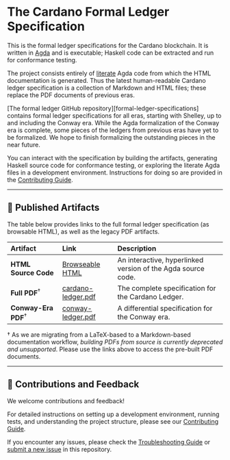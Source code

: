 # The Cardano Formal Ledger Specification

This is the formal ledger specifications for the Cardano blockchain.
It is written in [Agda](https://wiki.portal.chalmers.se/agda/pmwiki.php) and
is executable; Haskell code can be extracted and run for conformance testing.

The project consists entirely of [literate][] Agda code from which the HTML
documentation is generated.  Thus the latest human-readable Cardano ledger
specification is a collection of Markdown and HTML files; these replace the
PDF documents of previous eras.

[The formal ledger GitHub repository][formal-ledger-specifications] contains formal
ledger specifications for all eras, starting with Shelley, up to and including the Conway era.
While the Agda formalization of the Conway era is complete, some pieces of the
ledgers from previous eras have yet to be formalized.  We hope to finish formalizing
the outstanding pieces in the near future.

You can interact with the specification by building the artifacts,
generating Haskell source code for conformance testing, or exploring the literate
Agda files in a development environment.  Instructions for doing so are provided in
the [Contributing Guide][].

---

## 📜 **Published Artifacts**

The table below provides links to the full formal ledger specification (as browsable HTML), as well as the legacy PDF artifacts.

| Artifact | Link | Description |
| :---- | :---- | :---- |
| **HTML Source Code** | [Browseable HTML](https://IntersectMBO.github.io/formal-ledger-specifications/site) | An interactive, hyperlinked version of the Agda source code. |
| **Full PDF**<sup>†</sup> | [cardano-ledger.pdf](https://IntersectMBO.github.io/formal-ledger-specifications/cardano-ledger.pdf) | The complete specification for the Cardano Ledger. |
| **Conway-Era PDF**<sup>†</sup> | [conway-ledger.pdf](https://IntersectMBO.github.io/formal-ledger-specifications/conway-ledger.pdf) | A differential specification for the Conway era. |

† As we are migrating from a LaTeX-based to a Markdown-based documentation workflow,
*building PDFs from source is currently deprecated and unsupported*.  Please use the
links above to access the pre-built PDF documents.

---

## 🤝 **Contributions and Feedback**

We welcome contributions and feedback!

For detailed instructions on setting up a development environment, running tests, and
understanding the project structure, please see our [Contributing Guide][].

If you encounter any issues, please check the [Troubleshooting Guide][] or [submit a new issue][] in this repository.



[Troubleshooting Guide]: https://github.com/IntersectMBO/formal-ledger-specifications/blob/master/TROUBLESHOOTING.md
[submit a new issue]: https://github.com/IntersectMBO/formal-ledger-specifications/issues/new/choose
[Contributing Guide]: https://github.com/IntersectMBO/formal-ledger-specifications/blob/master/CONTRIBUTING.md
[literate]: https://en.wikipedia.org/wiki/Literate_programming


